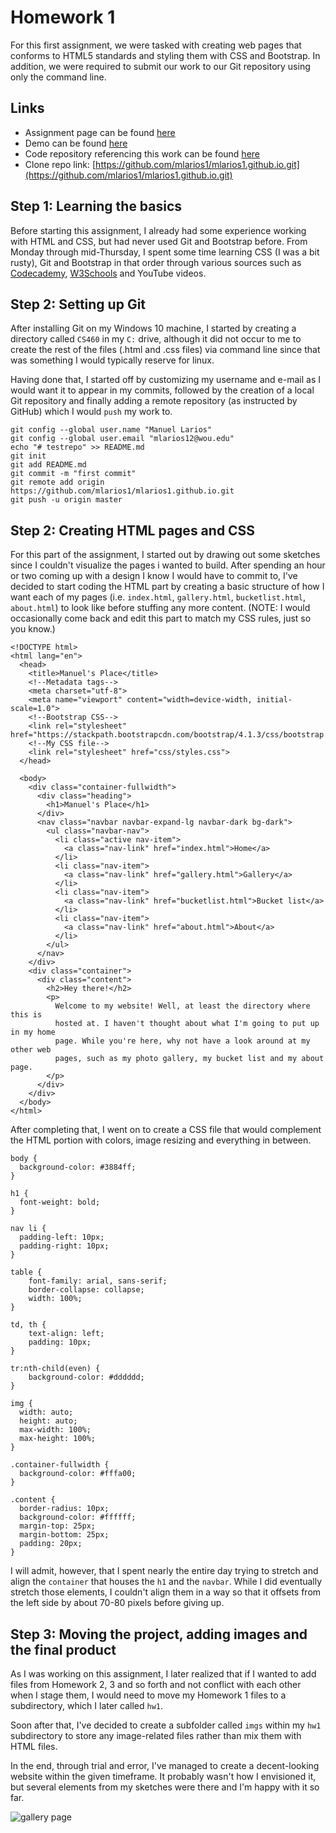 # Homework 1

For this first assignment, we were tasked with creating web pages that conforms to HTML5 standards and styling them with CSS and Bootstrap. In addition, we were required to submit our work to our Git repository using only the command line.

## Links

* Assignment page can be found [here](http://www.wou.edu/~morses/classes/cs46x/assignments/HW1.html)
* Demo can be found [here](https://mlarios1.github.io/hw1/)
* Code repository referencing this work can be found [here](https://github.com/mlarios1/mlarios1.github.io/tree/master/hw1)
* Clone repo link: [https://github.com/mlarios1/mlarios1.github.io.git](https://github.com/mlarios1/mlarios1.github.io.git)

## Step 1: Learning the basics

Before starting this assignment, I already had some experience working with HTML and CSS, but had never used Git and Bootstrap before. From Monday through mid-Thursday, I spent some time learning CSS (I was a bit rusty), Git and Bootstrap in that order through various sources such as [Codecademy](https://www.codecademy.com/), [W3Schools](https://www.w3schools.com) and YouTube videos.

## Step 2: Setting up Git

After installing Git on my Windows 10 machine, I started by creating a directory called ```CS460``` in my ```C:``` drive, although it did not occur to me to create the rest of the files (.html and .css files) via command line since that was something I would typically reserve for linux.

Having done that, I started off by customizing my username and e-mail as I would want it to appear in my commits, followed by the creation of a local Git repository and finally adding a remote repository (as instructed by GitHub) which I would ```push``` my work to.

```
git config --global user.name "Manuel Larios"
git config --global user.email "mlarios12@wou.edu"
echo "# testrepo" >> README.md
git init
git add README.md
git commit -m "first commit"
git remote add origin https://github.com/mlarios1/mlarios1.github.io.git
git push -u origin master
```

## Step 2: Creating HTML pages and CSS

For this part of the assignment, I started out by drawing out some sketches since I couldn't visualize the pages i wanted to build. After spending an hour or two coming up with a design I know I would have to commit to, I've decided to start coding the HTML part by creating a basic structure of how I want each of my pages (i.e. ```index.html```, ```gallery.html```, ```bucketlist.html```, ```about.html```) to look like before stuffing any more content. (NOTE: I would occasionally come back and edit this part to match my CSS rules, just so you know.)

```
<!DOCTYPE html>
<html lang="en">
  <head>
    <title>Manuel's Place</title>
    <!--Metadata tags-->
    <meta charset="utf-8">
    <meta name="viewport" content="width=device-width, initial-scale=1.0">
    <!--Bootstrap CSS-->
    <link rel="stylesheet" href="https://stackpath.bootstrapcdn.com/bootstrap/4.1.3/css/bootstrap.min.css">
    <!--My CSS file-->
    <link rel="stylesheet" href="css/styles.css">
  </head>

  <body>
    <div class="container-fullwidth">
      <div class="heading">
        <h1>Manuel's Place</h1>
      </div>
      <nav class="navbar navbar-expand-lg navbar-dark bg-dark">
        <ul class="navbar-nav">
          <li class="active nav-item">
            <a class="nav-link" href="index.html">Home</a>
          </li>
          <li class="nav-item">
            <a class="nav-link" href="gallery.html">Gallery</a>
          </li>
          <li class="nav-item">
            <a class="nav-link" href="bucketlist.html">Bucket list</a>
          </li>
          <li class="nav-item">
            <a class="nav-link" href="about.html">About</a>
          </li>
        </ul>
      </nav>
    </div>
    <div class="container">
      <div class="content">
        <h2>Hey there!</h2>
        <p>
          Welcome to my website! Well, at least the directory where this is
          hosted at. I haven't thought about what I'm going to put up in my home
          page. While you're here, why not have a look around at my other web
          pages, such as my photo gallery, my bucket list and my about page.
        </p>
      </div>
    </div>
  </body>
</html>
```

After completing that, I went on to create a CSS file that would complement the HTML portion with colors, image resizing and everything in between.

```
body {
  background-color: #3884ff;
}

h1 {
  font-weight: bold;
}

nav li {
  padding-left: 10px;
  padding-right: 10px;
}

table {
    font-family: arial, sans-serif;
    border-collapse: collapse;
    width: 100%;
}

td, th {
    text-align: left;
    padding: 10px;
}

tr:nth-child(even) {
    background-color: #dddddd;
}

img {
  width: auto;
  height: auto;
  max-width: 100%;
  max-height: 100%;
}

.container-fullwidth {
  background-color: #fffa00;
}

.content {
  border-radius: 10px;
  background-color: #ffffff;
  margin-top: 25px;
  margin-bottom: 25px;
  padding: 20px;
}
```

I will admit, however, that I spent nearly the entire day trying to stretch and align the ```container``` that houses the ```h1``` and the ```navbar```. While I did eventually stretch those elements, I couldn't align them in a way so that it offsets from the left side by about 70-80 pixels before giving up.

## Step 3: Moving the project, adding images and the final product

As I was working on this assignment, I later realized that if I wanted to add files from Homework 2, 3 and so forth and not conflict with each other when I stage them, I would need to move my Homework 1 files to a subdirectory, which I later called ```hw1```.

Soon after that, I've decided to create a subfolder called ```imgs``` within my ```hw1``` subdirectory to store any image-related files rather than mix them with HTML files.

In the end, through trial and error, I've managed to create a decent-looking website within the given timeframe. It probably wasn't how I envisioned it, but several elements from my sketches were there and I'm happy with it so far.

![gallery page](https://mlarios1.github.io/mlarios1.github.io/Logs/HW1/hw1.png)

